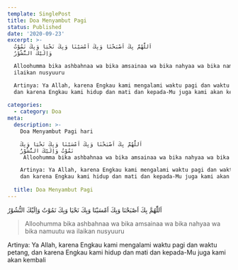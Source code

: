 ```yaml
---
template: SinglePost
title: Doa Menyambut Pagi
status: Published
date: '2020-09-23'
excerpt: >-
  اَللّٰهُمَّ بِكَ اَصْبَحْنَا وَبِكَ اَمْسَيْنَا وَبِكَ نَحْيَا وَبِكَ نَمُوْتُ
  وَاِلَيْكَ النُّشُوْرُ

  Alloohumma bika ashbahnaa wa bika amsainaa wa bika nahyaa wa bika namuutu wa
  ilaikan nusyuuru

  Artinya: Ya Allah, karena Engkau kami mengalami waktu pagi dan waktu petang,
  dan karena Engkau kami hidup dan mati dan kepada-Mu juga kami akan kembali
   
categories:
  - category: Doa
meta:
  description: >-
    Doa Menyambut Pagi hari

    اَللّٰهُمَّ بِكَ اَصْبَحْنَا وَبِكَ اَمْسَيْنَا وَبِكَ نَحْيَا وَبِكَ
    نَمُوْتُ وَاِلَيْكَ النُّشُوْرُ
     Alloohumma bika ashbahnaa wa bika amsainaa wa bika nahyaa wa bika namuutu wa ilaikan nusyuuru

    Artinya: Ya Allah, karena Engkau kami mengalami waktu pagi dan waktu petang,
    dan karena Engkau kami hidup dan mati dan kepada-Mu juga kami akan kembali
     
  title: Doa Menyambut Pagi
---
```


اَللّٰهُمَّ بِكَ اَصْبَحْنَا وَبِكَ اَمْسَيْنَا وَبِكَ نَحْيَا وَبِكَ نَمُوْتُ وَاِلَيْكَ النُّشُوْرُ
> Alloohumma bika ashbahnaa wa bika amsainaa wa bika nahyaa wa bika namuutu wa ilaikan nusyuuru

Artinya: Ya Allah, karena Engkau kami mengalami waktu pagi dan waktu petang, dan karena Engkau kami hidup dan mati dan kepada-Mu juga kami akan kembali
 
